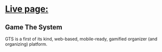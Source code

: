 # [Live page:](https://champala.github.io/gts-web/)

## Game The System

GTS is a first of its kind, web-based, mobile-ready, gamified organizer (and organizing) platform.
